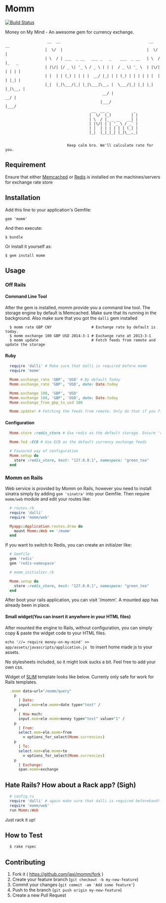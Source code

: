 # Momm

[![Build Status](https://travis-ci.org/jaxi/momm.svg?branch=master)](https://travis-ci.org/jaxi/momm)

Money on My Mind - An awesome gem for currency exchange.

```
                   __  __                                        __  __
                  |  \/  |                                      |  \/  |
                  | \  / | ___  _ __   ___ _   _    ___  _ __   | \  / |_   _
                  | |\/| |/ _ \| '_ \ / _ \ | | |  / _ \| '_ \  | |\/| | | | |
                  | |  | | (_) | | | |  __/ |_| | | (_) | | | | | |  | | |_| |
                  |_|  |_|\___/|_| |_|\___|\__, |  \___/|_| |_| |_|  |_|\__, |
                                            __/ |                        __/ |
                                           |___/                        |___/
                                       __  __ _           _
                                      |  \/  (_)         | |
                                      | \  / |_ _ __   __| |
                                      | |\/| | | '_ \ / _` |
                                      | |  | | | | | | (_| |
                                      |_|  |_|_|_| |_|\__,_|


                            Keep calm bro. We'll calculate rate for you.

```

## Requirement


Ensure that either [Memcached](http://memcached.org/) or [Redis](http://redis.io/) is installed on the machines/servers for exchange rate store

## Installation


Add this line to your application's Gemfile:

    gem 'momm'

And then execute:

    $ bundle

Or install it yourself as:

    $ gem install momm

## Usage


### Off Rails


#### Command Line Tool


After the gem is installed, momm provide you a command line tool. The storage engine by default is Memcached. Make sure that its running in the background. Also make sure that you got the `dalli` gem installed

```
  $ momm rate GBP CNY                  # Exchange rate by default is today.
  $ momm exchange 100 GBP USD 2014-3-1 # Exchange rate at 2013-3-1
  $ momm update                        # Fetch feeds from remote and update the storage
```

#### Ruby


``` ruby
  require 'dalli' # Make sure that dalli is required before momm
  require 'momm'

  Momm.exchange_rate 'GBP', 'USD' # By default Today
  Momm.exchange_rate 'GBP', 'USD', date: Date.today

  Momm.exchange 100, 'GBP', 'USD'
  Momm.exchange 100, 'GBP', 'USD', date: Date.today
  Momm.exchange_from_gbp_to_usd 100

  Momm.update! # Fetching the feeds from remote. Only do that if you find any abnormal.
```

#### Configuration


``` ruby
  Momm.store :redis_store # Use redis as the default storage. Ensure 'redis' & 'redis-namespace is installed'

  Momm.fed :ECB # Use ECB as the default currency exchange feeds

  # Favoured way of configuration
  Momm.setup do
    store :redis_store, host: "127.0.0.1", namespace: "green_tea"
  end

```

### Momm on Rails


Web service is provided by Momm on Rails, however you need to install sinatra simply by adding ```gem 'sinatra'``` into your Gemfile. Then require ```momm/web``` module and edit your routes like:

``` ruby
  # routes.rb
  require 'dalli'
  require 'momm/web'

  Myapp::Application.routes.draw do
    mount Momm::Web => '/momm'
  end
```

If you want to switch to Redis, you can create an initialzer like:

``` ruby
  # Gemfile
  gem 'redis'
  gem 'redis-namespace'

  # momm_initialzer.rb

  Momm.setup do
    store :redis_store, host: "127.0.0.1", namespace: "green_tea"
  end
```

After boot your rails application, you can visit '/momm'. A mounted app has already been in place.


#### Small widget(You can insert it anywhere in your HTML files)

After mounted the engine to Rails, without configuration, you can simply copy & paste the widget code to your HTML files.

```echo '//= require money-on-my-mind' >> app/assets/javascripts/application.js ``` to insert home made js to your assets.

No stylesheets included, so it might look sucks a bit. Feel free to add your own css.

Widget of [SLIM](http://slim-lang.com/) template looks like below. Currenly only safe for work for Rails templates.

``` ruby
  .momm data-url="/momm/query"
    p
      | Date:
      input.mom-ele.momm-date type="text" /
    p
      | How much:
      input.mom-ele.momm-money type="text" value="1" /
    p
      | From:
      select.mom-ele.momm-from
        = options_for_select(Momm.currencies)
    p
      | To:
      select.mom-ele.momm-to
        = options_for_select(Momm.currencies)
    p
      | Exchange:
      span.momm-exchange
```


## Hate Rails? How about a Rack app? (Sigh)

``` ruby
  # config.ru
  require 'dalli' # again make sure that dalli is required beforehand!!!
  require 'momm/web'
  run Momm::Web
```

Just rack it up!

## How to Test

``` bash
  $ rake rspec
```

## Contributing

1. Fork it ( https://github.com/jaxi/momm/fork )
2. Create your feature branch (`git checkout -b my-new-feature`)
3. Commit your changes (`git commit -am 'Add some feature'`)
4. Push to the branch (`git push origin my-new-feature`)
5. Create a new Pull Request
